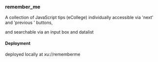 ### remember_me

A collection of JavaScript tips (eCollege) individually accessible  via 'next' and 'previous ' buttons, 

and searchable via an input box and datalist 



#### Deployment



deployed locally at xu://rememberme
